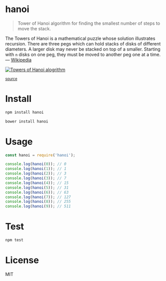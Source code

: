 # hanoi

> Tower of Hanoi algorithm for finding the smallest number of steps to move the stack.

The Towers of Hanoi is a mathematical puzzle whose solution illustrates recursion. There are three pegs which can hold stacks of disks of different diameters. A larger disk may never be stacked on top of a smaller. Starting with `n` disks on one peg, they must be moved to another peg one at a time. — [Wikipedia](https://en.wikipedia.org/wiki/Recursion_(computer_science)#Towers_of_Hanoi)

[![Towers of Hanoi alogrithm](https://upload.wikimedia.org/wikipedia/commons/6/60/Tower_of_Hanoi_4.gif)](https://en.wikipedia.org/wiki/Tower_of_Hanoi)

<sup>[source](https://en.wikipedia.org/wiki/Tower_of_Hanoi)</sup>

# Install

```bash
npm install hanoi
```

```bash
bower install hanoi
```

# Usage

```javascript
const hanoi = require('hanoi');

console.log(hanoi(0)); // 0
console.log(hanoi(1)); // 1
console.log(hanoi(2)); // 3
console.log(hanoi(3)); // 7
console.log(hanoi(4)); // 15
console.log(hanoi(5)); // 31
console.log(hanoi(6)); // 63
console.log(hanoi(7)); // 127
console.log(hanoi(8)); // 255
console.log(hanoi(9)); // 511
```

# Test

```bash
npm test
```

# License

MIT
